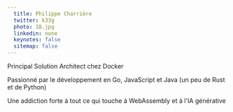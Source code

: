 ```yaml
---
  title: Philippe Charrière
  twitter: k33g
  photo: 18.jpg
  linkedin: none
  keynotes: false
  sitemap: false
---
```


Principal Solution Architect chez Docker

Passionné par le développement en Go, JavaScript et Java (un peu de Rust et de Python)

Une addiction forte à tout ce qui touche à WebAssembly et à l'IA générative

